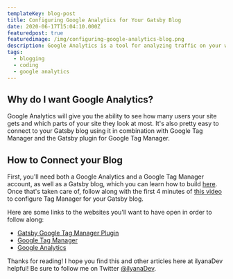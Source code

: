 ```yaml
---
templateKey: blog-post
title: Configuring Google Analytics for Your Gatsby Blog
date: 2020-06-17T15:04:10.000Z
featuredpost: true
featuredimage: /img/configuring-google-analytics-blog.png
description: Google Analytics is a tool for analyzing traffic on your website.
tags:
  - blogging
  - coding
  - google analytics
---
```


Why do I want Google Analytics?
--

Google Analytics will give you the ability to see how many users your site gets and which parts of your site they look at most. It's also pretty easy to connect to your Gatsby blog using it in combination with Google Tag Manager and the Gatsby plugin for Google Tag Manager.

How to Connect your Blog
--

First, you'll need both a Google Analytics and a Google Tag Manager account, as well as a Gatsby blog, which you can learn how to build [here](https://ilyana.dev/blog/2020-06-17-creating-gatsby-blog-netlify). Once that's taken care of, follow along with the first 4 minutes of [this video](https://www.youtube.com/watch?v=__PctBcNZ-c) to configure Tag Manager for your Gatsby blog.

Here are some links to the websites you'll want to have open in order to follow along:

* [Gatsby Google Tag Manager Plugin](https://www.gatsbyjs.org/packages/gatsby-plugin-google-tagmanager/)
* [Google Tag Manager](https://tagmanager.google.com/)
* [Google Analytics](https://analytics.google.com/)

Thanks for reading! I hope you find this and other articles here at ilyanaDev helpful! Be sure to follow me on Twitter [@ilyanaDev](https://twitter.com/ilyanaDev).
